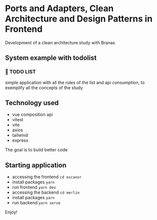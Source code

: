 # Ports and Adapters, Clean Architecture and Design Patterns in Frontend
Development of a clean architecture study with Branas
## System example with todolist

### 📝 TODO LIST

simple application with all the rules of the list and api consumption, to exemplify all the concepts of the study

## Technology used
- vue composition api
- vitest
- vite
- axios
- tailwind
- express

The goal is to build better code

## Starting application
- accessing the frontend ``` cd escanor ```
- install packages ``` yarn  ```
- run frontend ``` yarn dev ```
- accessing the backend ``` cd merlin  ```
- install packages ``` yarn  ```
- run backend  ``` yarn serve ```

Enjoy!
